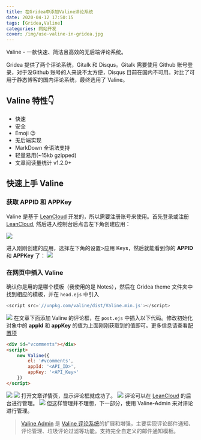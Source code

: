 ```yaml
---
title: 在Gridea中添加Valine评论系统
date: 2020-04-12 17:50:15
tags: [Gridea,Valine]
categories: 网站开发
cover: /img/use-valine-in-gridea.jpg
---
```


Valine - 一款快速、简洁且高效的无后端评论系统。

 Gridea 提供了两个评论系统，Gitalk 和 Disqus。Gitalk 需要使用 Github 账号登录，对于没Github 账号的人来说不太方便，Disqus 目前在国内不可用。对比了可用于静态博客的国内评论系统，最终选用了 Valine。

## Valine 特性👇

- 快速
- 安全
- Emoji 😉
- 无后端实现
- MarkDown 全语法支持
- 轻量易用(~15kb gzipped)
- 文章阅读量统计 v1.2.0+

## 快速上手 Valine

### 获取 **APPID** 和 **APPKey** 

Valine 是基于 [LeanCloud](https://www.leancloud.cn/) 开发的，所以需要注册账号来使用。首先登录或注册 [LeanCloud](https://www.leancloud.cn/), 然后进入控制台后点击左下角创建应用：

![](https://media.canheting.cn/img/1586595020015.jpg)

进入刚刚创建的应用，选择左下角的设置>应用 Keys，然后就能看到你的 **APPID** 和 **APPKey** 了：
![](https://media.canheting.cn/img/1586595106836.jpg)

### 在网页中插入 Valine

确认你是用的是哪个模板（我使用的是 Notes），然后在 Gridea theme 文件夹中找到相应的模板，并在 `head.ejs` 中引入

```javascript
<script src='//unpkg.com/valine/dist/Valine.min.js'></script>
```

![](https://media.canheting.cn/img/1586595765846.jpg)
在文章下面添加 Valine 的评论框，在 `post.ejs` 中插入以下代码。修改初始化对象中的 **appId** 和 **appKey** 的值为上面刚刚获取到的值即可。更多信息请查看[配置项](https://valine.js.org/configuration.html)

```html
<div id="vcomments"></div>
<script>
    new Valine({
        el: '#vcomments',
        appId: '<API_ID>',
        appKey: '<API_Key>'
    })
</script>
```

![](https://media.canheting.cn/img/1586596027242.jpg)
![](https://media.canheting.cn/img/1586596324924.jpg)
打开文章详情页，显示评论框就成功了。
![](https://media.canheting.cn/img/1586596974577.jpg)
评论可以在  [LeanCloud](https://www.leancloud.cn/) 的后台进行管理。
![](https://media.canheting.cn/img/1586596674976.jpg)
但这样管理并不理想，下一部分，使用 Valine-Admin 来对评论进行管理。

> [Valine Admin](https://github.com/DesertsP/Valine-Admin)  是 [Valine 评论系统](https://deserts.io/diy-a-comment-system/)的扩展和增强，主要实现评论邮件通知、评论管理、垃圾评论过滤等功能。支持完全自定义的邮件通知模板。

